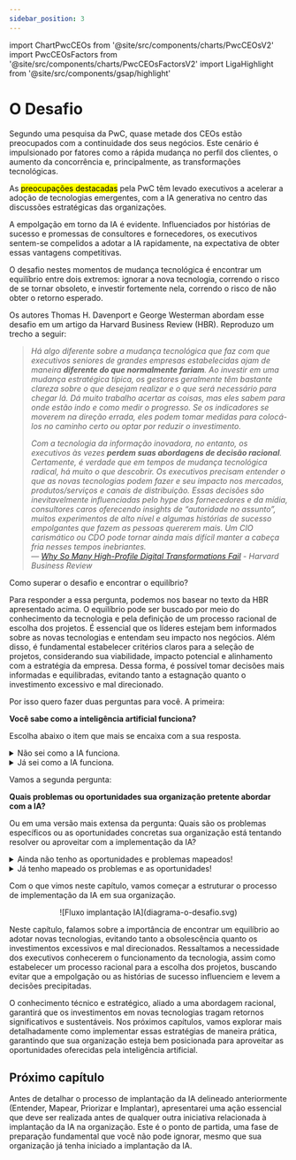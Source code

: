 ```yaml
---
sidebar_position: 3
---
```

import ChartPwcCEOs from '@site/src/components/charts/PwcCEOsV2'
import PwcCEOsFactors from '@site/src/components/charts/PwcCEOsFactorsV2'
import LigaHighlight from '@site/src/components/gsap/highlight'

# O Desafio
<ChartPwcCEOs />
<LigaHighlight />
Segundo uma pesquisa da PwC, quase metade dos CEOs estão preocupados com a continuidade dos seus negócios. Este cenário é impulsionado por fatores como a rápida mudança no perfil dos clientes, o aumento da concorrência e, principalmente, as transformações tecnológicas.

<PwcCEOsFactors />

As <mark class="text-highlight">preocupações destacadas</mark> pela PwC têm levado executivos a acelerar a adoção de tecnologias emergentes, com a IA generativa no centro das discussões estratégicas das organizações.

A empolgação em torno da IA é evidente. Influenciados por histórias de sucesso e promessas de consultores e fornecedores, os executivos sentem-se compelidos a adotar a IA rapidamente, na expectativa de obter essas vantagens competitivas. 

O desafio <spam>nestes</spam> momentos de mudança tecnológica é encontrar um equilíbrio entre dois extremos: ignorar a nova tecnologia, correndo o risco de se tornar obsoleto, e investir fortemente nela, correndo o risco de não obter o retorno esperado.

Os autores Thomas H. Davenport e George Westerman abordam esse desafio em um artigo da Harvard Business Review (HBR). Reproduzo um trecho a seguir:

>*Há algo diferente sobre a mudança tecnológica que faz com que executivos seniores de grandes empresas estabelecidas ajam de maneira **diferente do que normalmente fariam**. Ao investir em uma mudança estratégica típica, os gestores geralmente têm bastante clareza sobre o que desejam realizar e o que será necessário para chegar lá. Dá muito trabalho acertar as coisas, mas eles sabem para onde estão indo e como medir o progresso. Se os indicadores se moverem na direção errada, eles podem tomar medidas para colocá-los no caminho certo ou optar por reduzir o investimento.*
>
>*Com a tecnologia da informação inovadora, no entanto, os executivos às vezes **perdem suas abordagens de decisão racional**. Certamente, é verdade que em tempos de mudança tecnológica radical, há muito o que descobrir. Os executivos precisam entender o que as novas tecnologias podem fazer e seu impacto nos mercados, produtos/serviços e canais de distribuição. Essas decisões são inevitavelmente influenciadas pelo *hype* dos fornecedores e da mídia, consultores caros oferecendo *insights* de “autoridade no assunto”, muitos experimentos de alto nível e algumas histórias de sucesso empolgantes que fazem as pessoas quererem mais. Um CIO carismático ou CDO pode tornar ainda mais difícil manter a cabeça fria nesses tempos inebriantes.*<br />
>— *[Why So Many High-Profile Digital Transformations Fail](https://hbr.org/2018/03/why-so-many-high-profile-digital-transformations-fail) - Harvard Business Review*

Como superar o desafio e encontrar o equilíbrio?

Para responder a essa pergunta, podemos nos basear no texto da HBR apresentado acima. O equilíbrio pode ser buscado por meio do conhecimento da tecnologia e pela definição de um processo racional de escolha dos projetos. É essencial que os líderes estejam bem informados sobre as novas tecnologias e entendam seu impacto nos negócios. Além disso, é fundamental estabelecer critérios claros para a seleção de projetos, considerando sua viabilidade, impacto potencial e alinhamento com a estratégia da empresa. Dessa forma, é possível tomar decisões mais informadas e equilibradas, evitando tanto a estagnação quanto o investimento excessivo e mal direcionado.

Por isso quero fazer duas perguntas para você. A primeira:

<FAIcon icon="fa-circle-question" size="1x" /> **Você sabe como a inteligência artificial funciona?**

Escolha abaixo o item que mais se encaixa com a sua resposta.
<details>
  <summary>Não sei como a IA funciona.</summary>

Os executivos precisam entender o que a IA é capaz de fazer e a partir disso entender seu impacto nos mercados, produtos/serviços e canais de distribuição. O entendimento dos 'bastidores' da IA, hoje dominado por poucos, permitirá que você aproveite ao máximo essa tecnologia inovadora.

Dediquei neste material um capítulo com o propósito de esclarecer o funcionamento da IA.
</details>
<details>
  <summary>Já sei como a IA funciona.</summary>

Muitos acreditam que a Inteligência Artificial é um território exclusivo dos especialistas em TI, mas os executivos que dominam os princípios por trás dessa tecnologia não apenas têm uma vantagem competitiva, mas também a capacidade de desbloquear oportunidades inéditas e moldar o futuro de seus negócios. 
</details>

Vamos a segunda pergunta:

<FAIcon icon="fa-circle-question" size="1x" /> **Quais problemas ou oportunidades sua organização pretente abordar com a IA?**

Ou em uma versão mais extensa da pergunta: Quais são os problemas específicos ou as oportunidades concretas sua organização está tentando resolver ou aproveitar com a implementação da IA?

<details>
  <summary>Ainda não tenho as oportunidades e problemas mapeados!</summary>

O sucesso da implementação da IA na sua organização depende da identificação clara dos problemas específicos ou das oportunidades concretas que deseja resolver ou aproveitar com a IA. Sem essa clareza, corre-se o risco de desperdiçar recursos e não obter os resultados esperados.

Nos próximos capítulos, sugerirei uma estratégia para realizar esse mapeamento, ajudando a identificar áreas críticas e oportunidades promissoras onde a IA pode trazer benefícios significativos.
</details>
<details>
  <summary>Já tenho mapeado os problemas e as oportunidades!</summary>

Ter uma resposta clara para 'Quais problemas ou oportunidades queremos abordar com a IA?' é um passo essencial para o sucesso da implementação da IA na organização. Nos próximos capítulos, sugerirei um processo de priorização e um guia passo a passo para a implementação eficaz da IA, garantindo que você aproveite ao máximo essa tecnologia inovadora e obtenha os resultados desejados.

Nos próximos capítulos vou sugerir um processo de como priorizar e o passo a passo para a sua implantação.  
</details>

Com o que vimos neste capítulo, vamos começar a estruturar o processo de implementação da IA em sua organização.

<center>
![Fluxo implantação IA](diagrama-o-desafio.svg)
</center>

Neste capítulo, falamos sobre a importância de encontrar um equilíbrio ao adotar novas tecnologias, evitando tanto a obsolescência quanto os investimentos excessivos e mal direcionados. Ressaltamos a necessidade dos executivos conhecerem o funcionamento da tecnologia, assim como estabelecer um processo racional para a escolha dos projetos, buscando evitar que a empolgação ou as histórias de sucesso influenciem e levem a decisões precipitadas.

O conhecimento técnico e estratégico, aliado a uma abordagem racional, garantirá que os investimentos em novas tecnologias tragam retornos significativos e sustentáveis. Nos próximos capítulos, vamos explorar mais detalhadamente como implementar essas estratégias de maneira prática, garantindo que sua organização esteja bem posicionada para aproveitar as oportunidades oferecidas pela inteligência artificial.

## Próximo capítulo
Antes de detalhar o processo de implantação da IA delineado anteriormente (Entender, Mapear, Priorizar e Implantar), apresentarei uma ação essencial que deve ser realizada antes de qualquer outra iniciativa relacionada à implantação da IA na organização. Este é o ponto de partida, uma fase de preparação fundamental que você não pode ignorar, mesmo que sua organização já tenha iniciado a implantação da IA.
